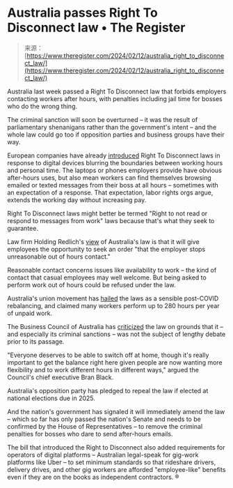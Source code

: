 <!--yml
category: 未分类
date: 2024-05-27 14:48:28
-->

# Australia passes Right To Disconnect law • The Register

> 来源：[https://www.theregister.com/2024/02/12/australia_right_to_disconnect_law/](https://www.theregister.com/2024/02/12/australia_right_to_disconnect_law/)

Australia last week passed a Right To Disconnect law that forbids employers contacting workers after hours, with penalties including jail time for bosses who do the wrong thing.

The criminal sanction will soon be overturned – it was the result of parliamentary shenanigans rather than the government's intent – and the whole law could go too if opposition parties and business groups have their way.

European companies have already [introduced](https://www.theregister.com/2021/06/30/feature_always_on_culture_notifications/) Right To Disconnect laws in response to digital devices blurring the boundaries between working hours and personal time. The laptops or phones employers provide have obvious after-hours uses, but also mean workers can find themselves browsing emailed or texted messages from their boss at all hours – sometimes with an expectation of a response. That expectation, labor rights orgs argue, extends the working day without increasing pay.

Right To Disconnect laws might better be termed "Right to not read or respond to messages from work" laws because that's what they seek to guarantee.

Law firm Holding Redlich's [view](https://www.holdingredlich.com/closing-loopholes-2023-recap-2024-outlook) of Australia's law is that it will give employees the opportunity to seek an order "that the employer stops unreasonable out of hours contact."

Reasonable contact concerns issues like availability to work – the kind of contact that casual employees may well welcome. But being asked to perform work out of hours could be refused under the law.

Australia's union movement has [hailed](https://www.australianunions.org.au/2024/02/09/workers-win-the-right-to-disconnect/) the laws as a sensible post-COVID rebalancing, and claimed many workers perform up to 280 hours per year of unpaid work.

The Business Council of Australia has [criticized](https://www.bca.com.au/industrial_relations_changes_a_blow_to_australia_s_prosperity) the law on grounds that it – and especially its criminal sanctions – was not the subject of lengthy debate prior to its passage.

"Everyone deserves to be able to switch off at home, though it's really important to get the balance right here given people are now wanting more flexibility and to work different hours in different ways," argued the Council's chief executive Bran Black.

Australia's opposition party has pledged to repeal the law if elected at national elections due in 2025.

And the nation's government has signaled it will immediately amend the law – which so far has only passed the nation's Senate and needs to be confirmed by the House of Representatives – to remove the criminal penalties for bosses who dare to send after-hours emails.

The bill that introduced the Right to Disconnect also added requirements for operators of digital platforms – Australian legal-speak for gig-work platforms like Uber – to set minimum standards so that rideshare drivers, delivery drives, and other gig workers are afforded "employee-like" benefits even if they are on the books as independent contractors. ®